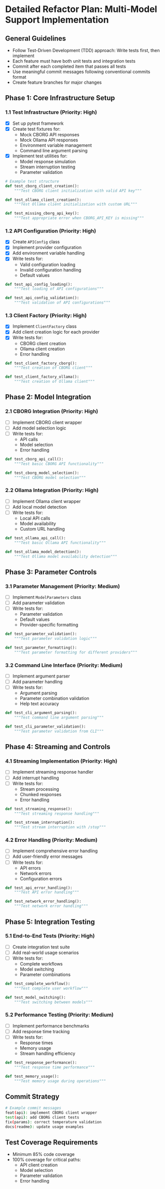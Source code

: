 # Detailed Refactor Plan: Multi-Model Support Implementation

## General Guidelines
- Follow Test-Driven Development (TDD) approach: Write tests first, then implement
- Each feature must have both unit tests and integration tests
- Commit after each completed item that passes all tests
- Use meaningful commit messages following conventional commits format
- Create feature branches for major changes

## Phase 1: Core Infrastructure Setup

### 1.1 Test Infrastructure (Priority: High) 
- [x] Set up pytest framework
- [x] Create test fixtures for:
  - Mock CBORG API responses
  - Mock Ollama API responses
  - Environment variable management
  - Command line argument parsing
- [x] Implement test utilities for:
  - Model response simulation
  - Stream interruption testing
  - Parameter validation
```python
# Example test structure
def test_cborg_client_creation():
    """Test CBORG client initialization with valid API key"""

def test_ollama_client_creation():
    """Test Ollama client initialization with custom URL"""

def test_missing_cborg_api_key():
    """Test appropriate error when CBORG_API_KEY is missing"""
```

### 1.2 API Configuration (Priority: High) 
- [x] Create `APIConfig` class
- [x] Implement provider configuration
- [x] Add environment variable handling
- [x] Write tests for:
  - Valid configuration loading
  - Invalid configuration handling
  - Default values
```python
def test_api_config_loading():
    """Test loading of API configurations"""

def test_api_config_validation():
    """Test validation of API configurations"""
```

### 1.3 Client Factory (Priority: High) 
- [x] Implement `ClientFactory` class
- [x] Add client creation logic for each provider
- [x] Write tests for:
  - CBORG client creation
  - Ollama client creation
  - Error handling
```python
def test_client_factory_cborg():
    """Test creation of CBORG client"""

def test_client_factory_ollama():
    """Test creation of Ollama client"""
```

## Phase 2: Model Integration

### 2.1 CBORG Integration (Priority: High)
- [ ] Implement CBORG client wrapper
- [ ] Add model selection logic
- [ ] Write tests for:
  - API calls
  - Model selection
  - Error handling
```python
def test_cborg_api_call():
    """Test basic CBORG API functionality"""

def test_cborg_model_selection():
    """Test CBORG model selection"""
```

### 2.2 Ollama Integration (Priority: High)
- [ ] Implement Ollama client wrapper
- [ ] Add local model detection
- [ ] Write tests for:
  - Local API calls
  - Model availability
  - Custom URL handling
```python
def test_ollama_api_call():
    """Test basic Ollama API functionality"""

def test_ollama_model_detection():
    """Test Ollama model availability detection"""
```

## Phase 3: Parameter Controls

### 3.1 Parameter Management (Priority: Medium)
- [ ] Implement `ModelParameters` class
- [ ] Add parameter validation
- [ ] Write tests for:
  - Parameter validation
  - Default values
  - Provider-specific formatting
```python
def test_parameter_validation():
    """Test parameter validation logic"""

def test_parameter_formatting():
    """Test parameter formatting for different providers"""
```

### 3.2 Command Line Interface (Priority: Medium)
- [ ] Implement argument parser
- [ ] Add parameter handling
- [ ] Write tests for:
  - Argument parsing
  - Parameter combination validation
  - Help text accuracy
```python
def test_cli_argument_parsing():
    """Test command line argument parsing"""

def test_cli_parameter_validation():
    """Test parameter validation from CLI"""
```

## Phase 4: Streaming and Controls

### 4.1 Streaming Implementation (Priority: High)
- [ ] Implement streaming response handler
- [ ] Add interrupt handling
- [ ] Write tests for:
  - Stream processing
  - Chunked responses
  - Error handling
```python
def test_streaming_response():
    """Test streaming response handling"""

def test_stream_interruption():
    """Test stream interruption with /stop"""
```

### 4.2 Error Handling (Priority: Medium)
- [ ] Implement comprehensive error handling
- [ ] Add user-friendly error messages
- [ ] Write tests for:
  - API errors
  - Network errors
  - Configuration errors
```python
def test_api_error_handling():
    """Test API error handling"""

def test_network_error_handling():
    """Test network error handling"""
```

## Phase 5: Integration Testing

### 5.1 End-to-End Tests (Priority: High)
- [ ] Create integration test suite
- [ ] Add real-world usage scenarios
- [ ] Write tests for:
  - Complete workflows
  - Model switching
  - Parameter combinations
```python
def test_complete_workflow():
    """Test complete user workflow"""

def test_model_switching():
    """Test switching between models"""
```

### 5.2 Performance Testing (Priority: Medium)
- [ ] Implement performance benchmarks
- [ ] Add response time tracking
- [ ] Write tests for:
  - Response times
  - Memory usage
  - Stream handling efficiency
```python
def test_response_performance():
    """Test response time performance"""

def test_memory_usage():
    """Test memory usage during operations"""
```

## Commit Strategy
```bash
# Example commit messages
feat(api): implement CBORG client wrapper
test(api): add CBORG client tests
fix(params): correct temperature validation
docs(readme): update usage examples
```

## Test Coverage Requirements
- Minimum 85% code coverage
- 100% coverage for critical paths:
  - API client creation
  - Model selection
  - Parameter validation
  - Error handling
